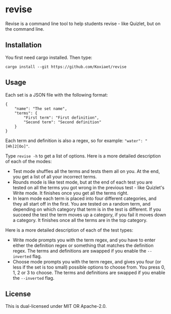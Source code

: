 # revise

Revise is a command line tool to help students revise - like Quizlet, but on the command line.

## Installation

You first need cargo installed. Then type:
```
cargo install --git https://github.com/Koxiaet/revise
```

## Usage

Each set is a JSON file with the following format:
```
{
	"name": "The set name",
	"terms": {
		"First term": "First definition",
		"Second term": "Second definition"
	}
}
```
Each term and definition is also a regex, so for example: `"water": "[Hh]2[Oo]"`.

Type `revise -h` to get a list of options. Here is a more detailed description of each of the modes:

- Test mode shuffles all the terms and tests them all on you. At the end, you get a list of all your incorrect terms.
- Rounds mode is like test mode, but at the end of each test you are tested on all the terms you got wrong in the previous test - like Quizlet's Write mode. It finishes once you get all the terms right.
- In learn mode each term is placed into four different categories, and they all start off in the first. You are tested on a random term, and depending on which category that term is in the test is different. If you succeed the test the term moves up a category, if you fail it moves down a category. It finishes once  all the terms are in the top category.

Here is a more detailed description of each of the test types:

- Write mode prompts you with the term regex, and you have to enter either the definition regex or something that matches the definition regex. The terms and definitions are swapped if you enable the `--inverted` flag.
- Choose mode prompts you with the term regex, and gives you four (or less if the set is too small) possible options to choose from. You press 0, 1, 2 or 3 to choose. The terms and definitions are swapped if you enable the `--inverted` flag.

## License

This is dual-licensed under MIT OR Apache-2.0.
